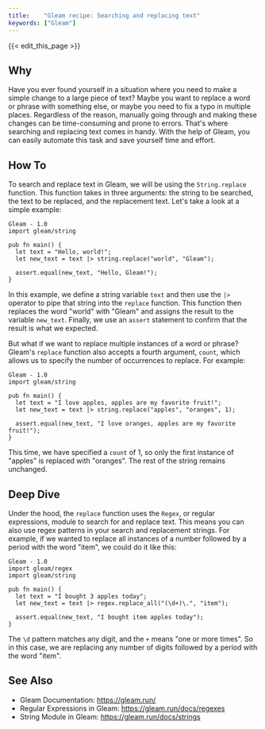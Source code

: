 ```yaml
---
title:    "Gleam recipe: Searching and replacing text"
keywords: ["Gleam"]
---
```


{{< edit_this_page >}}

## Why

Have you ever found yourself in a situation where you need to make a simple change to a large piece of text? Maybe you want to replace a word or phrase with something else, or maybe you need to fix a typo in multiple places. Regardless of the reason, manually going through and making these changes can be time-consuming and prone to errors. That's where searching and replacing text comes in handy. With the help of Gleam, you can easily automate this task and save yourself time and effort.

## How To

To search and replace text in Gleam, we will be using the `String.replace` function. This function takes in three arguments: the string to be searched, the text to be replaced, and the replacement text. Let's take a look at a simple example:

```
Gleam - 1.0
import gleam/string

pub fn main() {
  let text = "Hello, world!";
  let new_text = text |> string.replace("world", "Gleam");
  
  assert.equal(new_text, "Hello, Gleam!");
}
```

In this example, we define a string variable `text` and then use the `|>` operator to pipe that string into the `replace` function. This function then replaces the word "world" with "Gleam" and assigns the result to the variable `new_text`. Finally, we use an `assert` statement to confirm that the result is what we expected.

But what if we want to replace multiple instances of a word or phrase? Gleam's `replace` function also accepts a fourth argument, `count`, which allows us to specify the number of occurrences to replace. For example:

```
Gleam - 1.0
import gleam/string

pub fn main() {
  let text = "I love apples, apples are my favorite fruit!";
  let new_text = text |> string.replace("apples", "oranges", 1);
  
  assert.equal(new_text, "I love oranges, apples are my favorite fruit!");
}
```

This time, we have specified a `count` of 1, so only the first instance of "apples" is replaced with "oranges". The rest of the string remains unchanged.

## Deep Dive

Under the hood, the `replace` function uses the `Regex`, or regular expressions, module to search for and replace text. This means you can also use regex patterns in your search and replacement strings. For example, if we wanted to replace all instances of a number followed by a period with the word "item", we could do it like this:

```
Gleam - 1.0
import gleam/regex
import gleam/string

pub fn main() {
  let text = "I bought 3 apples today";
  let new_text = text |> regex.replace_all("(\d+)\.", "item");
  
  assert.equal(new_text, "I bought item apples today");
}
```

The `\d` pattern matches any digit, and the `+` means "one or more times". So in this case, we are replacing any number of digits followed by a period with the word "item".

## See Also

- Gleam Documentation: <https://gleam.run/>
- Regular Expressions in Gleam: <https://gleam.run/docs/regexes>
- String Module in Gleam: <https://gleam.run/docs/strings>